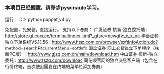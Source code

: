 
### 本项目已经搁置。请移步pywinauto学习。

运行：
D:\> python puppet_v4.py


免配置，免安装，直接运行。
支持以下券商：
    广发证券  核新-独立委托端 : http://store.gf.com.cn/terminal/index.html?_gfsrc=newgfw_x_x_pc
    华泰证券  独立下单系统V5.18.56 : http://www.htsc.com.cn/browser/softInfoAction.do?method=searchP&currentMenu=softInfo
    国金证券  网上交易独立下单程序（核新PC版） : http://www.gjzq.com.cn/main/download.htm
    中山证券  核新-独立委托 : http://www.zszq.com/download
    同花顺官网的独立交易客户端（包含在行情终端，首次使用需要在终端的菜单栏添加券商）
    
